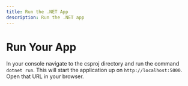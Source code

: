 ```yaml
---
title: Run the .NET App
description: Run the .NET app
---
```


# Run Your App

In your console navigate to the csproj directory and run the command `dotnet run`. This will start the application up on `http://localhost:5000`. Open that URL in your browser.